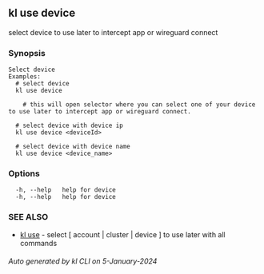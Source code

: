 ## kl use device

select device to use later to intercept app or wireguard connect

### Synopsis

```
Select device
Examples:
  # select device
  kl use device

	# this will open selector where you can select one of your device to use later to intercept app or wireguard connect.

  # select device with device ip
  kl use device <deviceId>

  # select device with device name
  kl use device <device_name>

```

### Options

```
  -h, --help   help for device
  -h, --help   help for device
```

### SEE ALSO

* [kl use](kl_use.md)  - select [ account | cluster | device ] to use later with all commands

###### Auto generated by kl CLI on 5-January-2024
